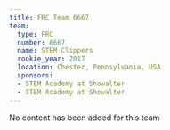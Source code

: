 ```yaml
---
title: FRC Team 6667
team:
  type: FRC
  number: 6667
  name: STEM Clippers
  rookie_year: 2017
  location: Chester, Pennsylvania, USA
  sponsors:
  - STEM Academy at Showalter
  - STEM Academy at Showalter
---
```


No content has been added for this team